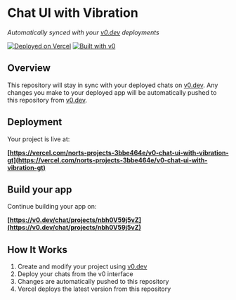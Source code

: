 # Chat UI with Vibration

*Automatically synced with your [v0.dev](https://v0.dev) deployments*

[![Deployed on Vercel](https://img.shields.io/badge/Deployed%20on-Vercel-black?style=for-the-badge&logo=vercel)](https://vercel.com/norts-projects-3bbe464e/v0-chat-ui-with-vibration-gt)
[![Built with v0](https://img.shields.io/badge/Built%20with-v0.dev-black?style=for-the-badge)](https://v0.dev/chat/projects/nbh0V59j5vZ)

## Overview

This repository will stay in sync with your deployed chats on [v0.dev](https://v0.dev).
Any changes you make to your deployed app will be automatically pushed to this repository from [v0.dev](https://v0.dev).

## Deployment

Your project is live at:

**[https://vercel.com/norts-projects-3bbe464e/v0-chat-ui-with-vibration-gt](https://vercel.com/norts-projects-3bbe464e/v0-chat-ui-with-vibration-gt)**

## Build your app

Continue building your app on:

**[https://v0.dev/chat/projects/nbh0V59j5vZ](https://v0.dev/chat/projects/nbh0V59j5vZ)**

## How It Works

1. Create and modify your project using [v0.dev](https://v0.dev)
2. Deploy your chats from the v0 interface
3. Changes are automatically pushed to this repository
4. Vercel deploys the latest version from this repository